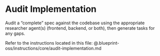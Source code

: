 # Audit Implementation

Audit a “complete” spec against the codebase using the appropriate researcher agent(s) (frontend, backend, or both), then generate tasks for any gaps.

Refer to the instructions located in this file:
@.blueprint-oss/instructions/core/audit-implementation.md

